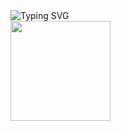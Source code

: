 <picture>
   <source media="(prefers-color-scheme: dark)" srcset="https://readme-typing-svg.demolab.com?font=Gaegu&size=35&duration=2000&pause=998&color=F7F7F7&repeat=false&width=300&lines=sup+im+mrinaal" />
   <source media="(prefers-color-scheme: light)" srcset="https://readme-typing-svg.demolab.com?font=Gaegu&size=35&duration=2000&pause=998&color=000000&repeat=false&width=300&lines=sup+im+mrinaal" />
   <img alt="Typing SVG" src="https://readme-typing-svg.demolab.com?font=Gaegu&size=50&duration=2000&pause=998&color=F7F7F7&repeat=false&width=300&height=35&lines=sup+im+pranav" />
</picture>

<br/>
<img src="https://media0.giphy.com/media/v1.Y2lkPTc5MGI3NjExeWMwZnN6YTluZmFmNWN1ajh4MmdzYjh6a2l1cHphd2tkYXVzOGd5bCZlcD12MV9pbnRlcm5hbF9naWZfYnlfaWQmY3Q9Zw/XvVfKCncJIOY/giphy.gif" width="160" height="160" style="min-height: 160px;" />
<br/>
<br/>
